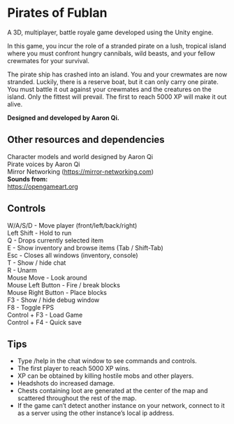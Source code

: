 # Pirates of Fublan  
  
A 3D, multiplayer, battle royale game developed using the Unity engine.  

In this game, you incur the role of a stranded pirate on a lush, tropical island where you must confront hungry cannibals, wild beasts, and your fellow crewmates for your survival.  
  
The pirate ship has crashed into an island. You and your crewmates are now stranded. Luckily, there is a reserve boat, but it can only carry one pirate. You must battle it out against your crewmates and the creatures on the island. Only the fittest will prevail. The first to reach 5000 XP will make it out alive.  
  
**Designed and developed by Aaron Qi.**  
  
## Other resources and dependencies  
Character models and world designed by Aaron Qi  
Pirate voices by Aaron Qi  
Mirror Networking (https://mirror-networking.com)  
**Sounds from:**  
https://opengameart.org  
  
## Controls  
W/A/S/D - Move player (front/left/back/right)  
Left Shift - Hold to run  
Q - Drops currently selected item  
E - Show inventory and browse items (Tab / Shift-Tab)  
Esc - Closes all windows (inventory, console)  
T - Show / hide chat  
R - Unarm  
Mouse Move - Look around  
Mouse Left Button - Fire / break blocks  
Mouse Right Button - Place blocks  
F3 - Show / hide debug window  
F8 - Toggle FPS  
Control + F3 - Load Game  
Control + F4 - Quick save  
  
## Tips  
- Type /help in the chat window to see commands and controls.  
- The first player to reach 5000 XP wins.  
- XP can be obtained by killing hostile mobs and other players.  
- Headshots do increased damage.  
- Chests containing loot are generated at the center of the map and scattered throughout the rest of the map.  
- If the game can’t detect another instance on your network, connect to it as a server using the other instance’s local ip address.  
